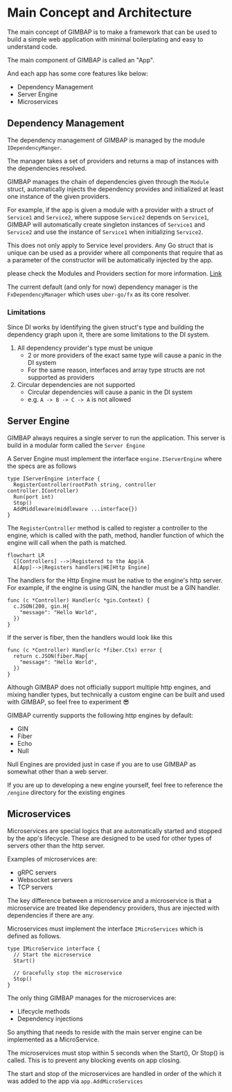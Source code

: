 # Main Concept and Architecture

The main concept of GIMBAP is to make a framework that can be used to build a simple web application with minimal boilerplating and easy to understand code.

The main component of GIMBAP is called an "App".

And each app has some core features like below:

- Dependency Management
- Server Engine
- Microservices

## Dependency Management

The dependency management of GIMBAP is managed by the module `IDependencyManger`.

The manager takes a set of providers and returns a map of instances with the dependencies resolved.

GIMBAP manages the chain of dependencies given through the `Module` struct, automatically injects the dependency provides and initialized at least one instance of the given providers.

For example, if the app is given a module with a provider with a struct of `Service1` and `Service2`, where suppose `Service2` depends on `Service1`, GIMBAP will automatically create singleton instances of `Service1` and `Service2` and use the instance of `Service1` when initializing `Service2`.

This does not only apply to Service level providers. Any Go struct that is unique can be used as a provider where all components that require that as a parameter of the constructor will be automatically injected by the app.

please check the Modules and Providers section for more information. [Link](./modules-providers.md)

The current default (and only for now) dependency manager is the `FxDependencyManager` which uses `uber-go/fx` as its core resolver.

### Limitations

Since DI works by identifying the given struct's type and building the dependency graph upon it, there are some limitations to the DI system.

1. All dependency provider's type must be unique
   - 2 or more providers of the exact same type will cause a panic in the DI system
   - For the same reason, interfaces and array type structs are not supported as providers
2. Circular dependencies are not supported
   - Circular dependencies will cause a panic in the DI system
   - e.g. `A -> B -> C -> A` is not allowed

## Server Engine

GIMBAP always requires a single server to run the application. This server is build in a modular form called the `Server Engine`

A Server Engine must implement the interface `engine.IServerEngine` where the specs are as follows

```golang
type IServerEngine interface {
  RegisterController(rootPath string, controller controller.IController)
  Run(port int)
  Stop()
  AddMiddleware(middleware ...interface{})
}
```

The `RegisterController` method is called to register a controller to the engine, which is called with the path, method, handler function of which the engine will call when the path is matched.

```mermaid
flowchart LR
  C[Controllers] -->|Registered to the App|A
  A[App]-->|Registers handlers|HE[Http Engine]
```

The handlers for the Http Engine must be native to the engine's http server. For example, if the engine is using GIN, the handler must be a GIN handler.

```golang
func (c *Controller) Handler(c *gin.Context) {
  c.JSON(200, gin.H{
    "message": "Hello World",
  })
}
```

If the server is fiber, then the handlers would look like this

```golang
func (c *Controller) Handler(c *fiber.Ctx) error {
  return c.JSON(fiber.Map{
    "message": "Hello World",
  })
}
```

Although GIMBAP does not officially support multiple http engines, and mixing handler types, but technically a custom engine can be built and used with GIMBAP, so feel free to experiment 😎

GIMBAP currently supports the following http engines by default:

- GIN
- Fiber
- Echo
- Null

Null Engines are provided just in case if you are to use GIMBAP as somewhat other than a web server.

If you are up to developing a new engine yourself, feel free to reference the `/engine` directory for the existing engines

## Microservices

Microservices are special logics that are automatically started and stopped by the app's lifecycle. These are designed to be used for other types of servers other than the http server.

Examples of microservices are:

- gRPC servers
- Websocket servers
- TCP servers

The key difference between a microservice and a microservice is that a microservice are treated like dependency providers, thus are injected with dependencies if there are any.

Microservices must implement the interface `IMicroServices` which is defined as follows.

```golang
type IMicroService interface {
  // Start the microservice
  Start()

  // Gracefully stop the microservice
  Stop()
}
```

The only thing GIMBAP manages for the microservices are:

- Lifecycle methods
- Dependency injections

So anything that needs to reside with the main server engine can be implemented as a MicroService.

The microservices must stop within 5 seconds when the Start(), Or Stop() is called. This is to prevent any blocking events on app closing.

The start and stop of the microservices are handled in order of the which it was added to the app via `app.AddMicroServices`
